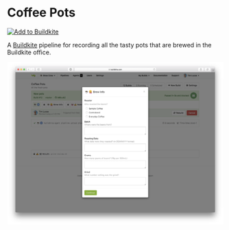 # Coffee Pots

[![Add to Buildkite](https://buildkite.com/button.svg)](https://buildkite.com/new)

A [Buildkite](https://buildkite.com) pipeline for recording all the tasty pots that are brewed in the Buildkite office.

![Screenshot](screenshot.png)
